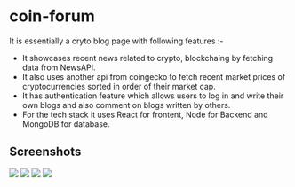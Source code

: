 # coin-forum

It is essentially a cryto blog page with following features :-
* It showcases recent news related to crypto, blockchaing by fetching data from NewsAPI.
* It also uses another api from coingecko to fetch recent market prices of cryptocurrencies sorted in order of their market cap.
* It has authentication feature which allows users to log in and write their own blogs and also comment on blogs written by others.
* For the tech stack it uses React for frontent, Node for Backend and MongoDB for database.

## Screenshots

<img src="https://drive.google.com/uc?export=view&id=1Ae1ChMMFDRp-ZgW1Z4y0hHekCpSxeUo7" />
<img src="https://drive.google.com/uc?export=view&id=1SQZbXyN8JHw1-6-BS0Tp6e8zyh5E39ph" />
<img src="https://drive.google.com/uc?export=view&id=1c7YEtQEoD95caEafsj2HX1buHbF6PQv7" />
<img src="https://drive.google.com/uc?export=view&id=1lXntYdRyOpaPR_qtbK733flEWsLvcQU_" />

